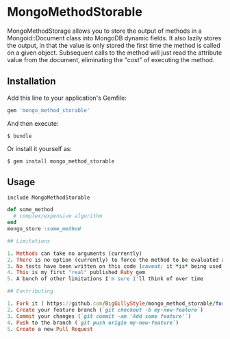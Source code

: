 # MongoMethodStorable

MongoMethodStorage allows you to store the output of methods in a Mongoid::Document class into MongoDB dynamic fields.  It also lazily stores the output, in that the value is only stored the first time the method is called on a given object.  Subsequent calls to the method will just read the attribute value from the document, eliminating the "cost" of executing the method.

## Installation

Add this line to your application's Gemfile:

```ruby
gem 'mongo_method_storable'
```

And then execute:

    $ bundle

Or install it yourself as:

    $ gem install mongo_method_storable

## Usage

`include MongoMethodStorable`

```ruby
def some_method
  # complex/expensive algorithm
end
mongo_store :some_method

## Limitations

1. Methods can take no arguments (currently)
2. There is no option (currently) to force the method to be evaluated after the first time.
3. No tests have been written on this code (caveat: it *is* being used in at least one production application)
4. This is my first "real" published Ruby gem
5. A bunch of other limitations I'm sure I'll think of over time

## Contributing

1. Fork it ( https://github.com/BigGillyStyle/mongo_method_storable/fork )
2. Create your feature branch (`git checkout -b my-new-feature`)
3. Commit your changes (`git commit -am 'Add some feature'`)
4. Push to the branch (`git push origin my-new-feature`)
5. Create a new Pull Request
